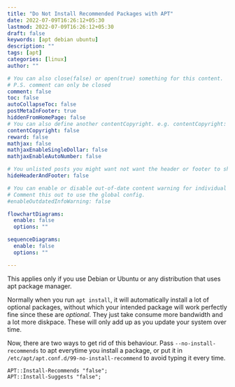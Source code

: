 ```yaml
---
title: "Do Not Install Recommended Packages with APT"
date: 2022-07-09T16:26:12+05:30
lastmod: 2022-07-09T16:26:12+05:30
draft: false 
keywords: [apt debian ubuntu]
description: ""
tags: [apt]
categories: [linux]
author: ""

# You can also close(false) or open(true) something for this content.
# P.S. comment can only be closed
comment: false
toc: false
autoCollapseToc: false
postMetaInFooter: true 
hiddenFromHomePage: false
# You can also define another contentCopyright. e.g. contentCopyright: "This is another copyright."
contentCopyright: false
reward: false
mathjax: false
mathjaxEnableSingleDollar: false
mathjaxEnableAutoNumber: false

# You unlisted posts you might want not want the header or footer to show
hideHeaderAndFooter: false

# You can enable or disable out-of-date content warning for individual post.
# Comment this out to use the global config.
#enableOutdatedInfoWarning: false

flowchartDiagrams:
  enable: false
  options: ""

sequenceDiagrams: 
  enable: false
  options: ""

---
```

This applies only if you use Debian or Ubuntu or any distribution that uses apt package manager.
<!--more-->
Normally when you run `apt install`, it will automatically install a lot of optional packages, without which your intended package will work perfectly fine since these are *optional*. They just take consume more bandwidth and a lot more diskpace. These will only add up as you update your system over time. 

Now, there are two ways to get rid of this behaviour. Pass `--no-install-recommends` to apt everytime you install a package, or put it in `/etc/apt/apt.conf.d/99-no-install-recommend` to avoid typing it every time.

```
APT::Install-Recommends "false";
APT::Install-Suggests "false";
```
